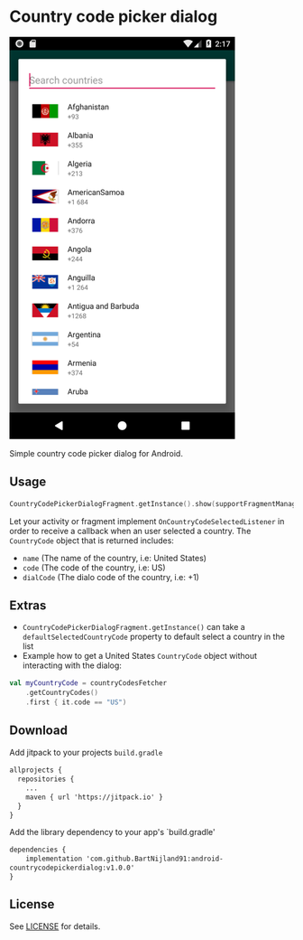 # Country code picker dialog 

![Screenshot](screenshot.png)

Simple country code picker dialog for Android.

## Usage

```kotlin
CountryCodePickerDialogFragment.getInstance().show(supportFragmentManager, "")
```

Let your activity or fragment implement `OnCountryCodeSelectedListener` in order to receive a callback when an user selected a country. The `CountryCode` object that is returned includes:

- `name` (The name of the country, i.e: United States)
- `code` (The code of the country, i.e: US)
- `dialCode` (The dialo code of the country, i.e: +1)

## Extras

- `CountryCodePickerDialogFragment.getInstance()` can take a `defaultSelectedCountryCode` property to default select a country in the list
- Example how to get a United States `CountryCode` object without interacting with the dialog:

```kotlin
val myCountryCode = countryCodesFetcher
    .getCountryCodes()
    .first { it.code == "US")
```

## Download

Add jitpack to your projects `build.gradle`

```
allprojects {
  repositories {
    ...
    maven { url 'https://jitpack.io' }
  }
}
```

Add the library dependency to your app's `build.gradle'

```
dependencies {
    implementation 'com.github.BartNijland91:android-countrycodepickerdialog:v1.0.0'
}
```

## License

See [LICENSE](https://github.com/BartNijland91/android-countrycodepickerdialog/blob/master/LICENSE.MD) for details.

